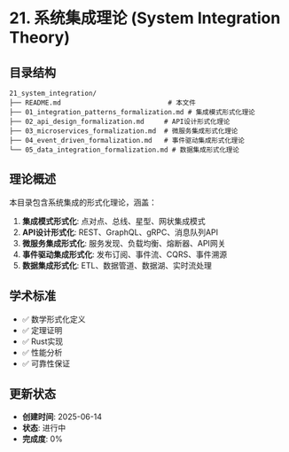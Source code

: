# 21. 系统集成理论 (System Integration Theory)

## 目录结构

```
21_system_integration/
├── README.md                           # 本文件
├── 01_integration_patterns_formalization.md # 集成模式形式化理论
├── 02_api_design_formalization.md     # API设计形式化理论
├── 03_microservices_formalization.md  # 微服务集成形式化理论
├── 04_event_driven_formalization.md   # 事件驱动集成形式化理论
└── 05_data_integration_formalization.md # 数据集成形式化理论
```

## 理论概述

本目录包含系统集成的形式化理论，涵盖：

1. **集成模式形式化**: 点对点、总线、星型、网状集成模式
2. **API设计形式化**: REST、GraphQL、gRPC、消息队列API
3. **微服务集成形式化**: 服务发现、负载均衡、熔断器、API网关
4. **事件驱动集成形式化**: 发布订阅、事件流、CQRS、事件溯源
5. **数据集成形式化**: ETL、数据管道、数据湖、实时流处理

## 学术标准

- ✅ 数学形式化定义
- ✅ 定理证明
- ✅ Rust实现
- ✅ 性能分析
- ✅ 可靠性保证

## 更新状态

- **创建时间**: 2025-06-14
- **状态**: 进行中
- **完成度**: 0% 